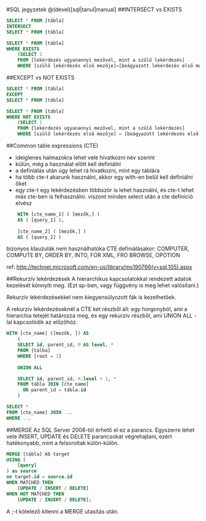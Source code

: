 #SQL jegyzetek 
@(devel)[sql|tanul|manual]
##INTERSECT vs EXISTS
```SQL
SELECT * FROM [tábla]
INTERSECT
SELECT * FROM [tábla]

SELECT * FROM [tábla]
WHERE EXISTS
	(SELECT 1
	FROM [lekérdezés ugyanannyi mezővel, mint a szülő lekérdezés]
	WHERE [szülő lekérdezés első mezője]=[beágyazott lekérdezés első mezője])
```

##EXCEPT vs NOT EXISTS
```SQL
SELECT * FROM [tábla]
EXCEPT
SELECT * FROM [tábla]

SELECT * FROM [tábla]
WHERE NOT EXISTS
	(SELECT 1
	FROM [lekérdezés ugyanannyi mezővel, mint a szülő lekérdezés]
	WHERE [szülő lekérdezés első mezője] = [beágyazott lekérdezés első mezője])
```

##Common table expressions (CTE)

 - ideiglenes halmazokra lehet vele hivatkozni név szerint
 - külün, még a használat előtt kell definiálni
 - a definiálás után úgy lehet rá hivatkozni, mint egy táblára
 - ha több cte-t akarunk használni, akkor egy with-en belül kell definiálni őket
 - egy cte-t egy lekérdezésben többször is lehet használni, és cte-t lehet más cte-ben is felhasználni. viszont minden select után a cte definíció elvész

```sql
    WITH [cte_name_1] ( [mezők,] )
    AS ( [query_1] ),
    
    [cte_name_2] ( [mezők,] )
    AS ( [query_2] )
```
bizonyos klauzulák nem használhatóka  CTE definiálásakor: COMPUTER, COMPUTE BY, ORDER BY, INTO, FOR XML, FRO BROWSE, OPOTION

ref: http://technet.microsoft.com/en-us/library/ms190766(v=sql.105).aspx

##Rekurzív lekérdezések
A hierarchikus kapcsolatokkal rendezett adatok kezelését könnyíti meg. (Ezt sp-ben, vagy függvény is meg lehet valósítani.)

Rekurzív lekérdezésekkel nem kiegyensúlyozott fák is kezelhetőek. 

A rekurzív lekérdezéseknél a CTE két részből áll: egy horgonyból, ami a hierarchia tetejét határozza meg, és egy rekurzív részből, ami UNION ALL -lal kapcsolódik az előzőhöz. 

```sql
WITH [cte_name] ([mezők, ]) AS
	(
	SELECT id, parent_id, 0 AS level, * 
	FROM [tálba]
	WHERE [root = 1]
	
	UNION ALL 

	SELECT id, parent_id, r.level + 1, *
	FROM tábla JOIN [cte_name] 
	  ON parent_id = tábla.id
	)

SELECT * 
FROM [cte_name] JOIN ...
WHERE ...
```

##MERGE
Az SQL Server 2008-tól érhető el ez a parancs. Egyszerre lehet vele INSERT, UPDATE és DELETE parancsokat végrehajtani, ezért hatékonyabb, mint a felsoroltak külön-külön. 

```sql
MERGE [tábla] AS target
USING (
	[query]
) as source
on target.id = source.id
WHEN MATCHED THEN
	[UPDATE / INSERT / DELETE]
WHEN NOT MATCHED THEN
	[UPDATE / INSERT / DELETE];
```
A ;-t kötelező kitenni a MERGE utasítás után.
